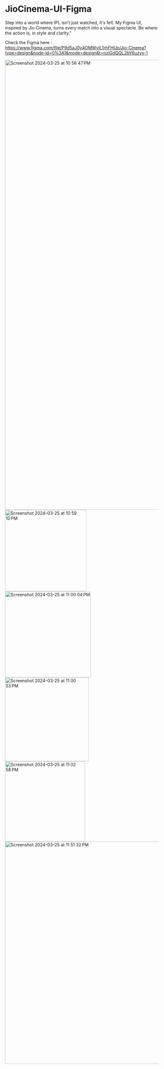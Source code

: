 # JioCinema-UI-Figma

Step into a world where IPL isn't just watched, it's felt. My Figma UI, inspired by Jio Cinema, turns every match into a visual spectacle. Be where the action is, in style and clarity."

Check the Figma here : https://www.figma.com/file/P9d5aJ0y4OMWyIL1rhFHUp/Jio-Cinema?type=design&node-id=0%3A1&mode=design&t=nziGdQQL2bY6uzyy-1

<img width="1470" alt="Screenshot 2024-03-25 at 10 56 47 PM" src="https://github.com/AryanShivva/JioCinema-UI-Figma/assets/124916476/7654cf80-d8b5-413a-a26c-cac996b83caf">

<img width="266" alt="Screenshot 2024-03-25 at 10 59 10 PM" src="https://github.com/AryanShivva/JioCinema-UI-Figma/assets/124916476/0c112d9e-a26b-4898-ae15-a55f33ebe439">

<img width="281" alt="Screenshot 2024-03-25 at 11 00 04 PM" src="https://github.com/AryanShivva/JioCinema-UI-Figma/assets/124916476/2fead2ec-60ea-4ee2-a29c-9275a2681d45">

<img width="274" alt="Screenshot 2024-03-25 at 11 00 53 PM" src="https://github.com/AryanShivva/JioCinema-UI-Figma/assets/124916476/b7e5ea51-056e-4a6a-8424-0d705c228f61">

<img width="262" alt="Screenshot 2024-03-25 at 11 02 58 PM" src="https://github.com/AryanShivva/JioCinema-UI-Figma/assets/124916476/1902ddcb-3d98-410f-afec-f2fc0b3f2a77">

<br>

<img width="726" alt="Screenshot 2024-03-25 at 11 51 32 PM" src="https://github.com/AryanShivva/JioCinema-UI-Figma/assets/124916476/abad98b4-a347-4f21-8712-b2ec1e65d5d4">
